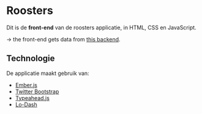 # Roosters

Dit is de **front-end** van de roosters applicatie, in HTML, CSS en JavaScript.

→ the front-end gets data from [this backend](https://github.com/dunnkers/roosters-api).

## Technologie

De applicatie maakt gebruik van:

- [Ember.js](http://emberjs.com/)
- [Twitter Bootstrap](http://getbootstrap.com/)
- [Typeahead.js](http://twitter.github.io/typeahead.js/)
- [Lo-Dash](http://lodash.com/)
